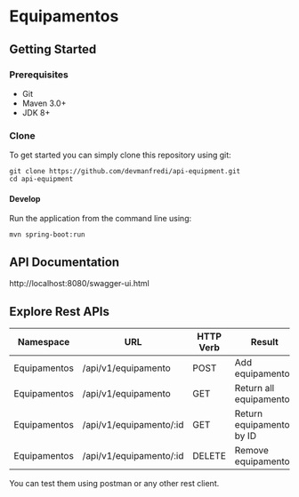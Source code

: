 # Equipamentos

## Getting Started

### Prerequisites
- Git
- Maven 3.0+
- JDK 8+

### Clone

To get started you can simply clone this repository using git:
```
git clone https://github.com/devmanfredi/api-equipment.git
cd api-equipment
```

#### Develop

Run the application from the command line using:
```
mvn spring-boot:run
```

## API Documentation

http://localhost:8080/swagger-ui.html

## Explore Rest APIs

Namespace     |   URL                        | HTTP Verb        | Result 
--------------|----------------------------- | ---------------- | -------------------------
Equipamentos  | /api/v1/equipamento          | POST             | Add equipamento
Equipamentos  | /api/v1/equipamento        | GET              | Return all equipamentos
Equipamentos  | /api/v1/equipamento/:id    | GET              | Return equipamento by ID
Equipamentos  | /api/v1/equipamento/:id    | DELETE           | Remove equipamento

You can test them using postman or any other rest client.
